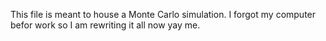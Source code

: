 This file is meant to house a Monte Carlo simulation. I forgot my computer befor work so I am rewriting it all now yay me.
